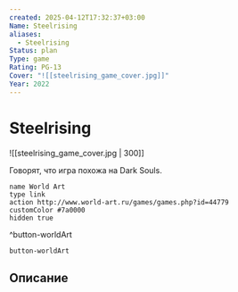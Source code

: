 ```yaml
---
created: 2025-04-12T17:32:37+03:00
Name: Steelrising
aliases:
  - Steelrising
Status: plan
Type: game
Rating: PG-13
Cover: "![[steelrising_game_cover.jpg]]"
Year: 2022
---
```


# Steelrising

![[steelrising_game_cover.jpg | 300]]

Говорят, что игра похожа на Dark Souls.

```button
name World Art
type link
action http://www.world-art.ru/games/games.php?id=44779
customColor #7a0000
hidden true
```
^button-worldArt



`button-worldArt`

## Описание


